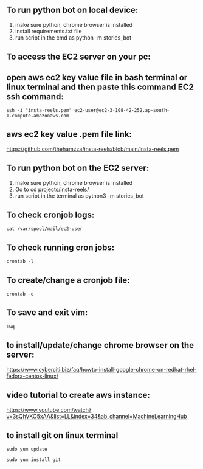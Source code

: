 To run python bot on local device:
---------------------------------
1) make sure python, chrome browser is installed
2) install requirements.txt file
3) run script in the cmd as
  python -m stories_bot

To access the EC2 server on your pc:
----------------------------------
open aws ec2 key value file in bash terminal or linux terminal and then paste this command
EC2 ssh command:
-------------------------------------
```
ssh -i "insta-reels.pem" ec2-user@ec2-3-108-42-252.ap-south-1.compute.amazonaws.com
```

aws ec2 key value .pem file link:
---------------------------------
https://github.com/thehamzza/insta-reels/blob/main/insta-reels.pem

To run python bot on the EC2 server:
-----------------------------------
1) make sure python, chrome browser is installed
2) Go to cd projects/insta-reels/
3) run script in the terminal as
  python3 -m stories_bot

To check cronjob logs:
---------------------
```
cat /var/spool/mail/ec2-user
```

To check running cron jobs:
---------------------------
```
crontab -l
```

To create/change a cronjob file:
-------------------------------
```
crontab -e
```
To save and exit vim:
--------------------
```
:wq
```


to install/update/change chrome browser on the server:
-----------------------------------------------------
https://www.cyberciti.biz/faq/howto-install-google-chrome-on-redhat-rhel-fedora-centos-linux/

video tutorial to create aws instance:
---------------------------------------
https://www.youtube.com/watch?v=3sQhVKO5xAA&list=LL&index=34&ab_channel=MachineLearningHub

to install git on linux terminal
--------------------------------
```
sudo yum update
```
```
sudo yum install git
```
